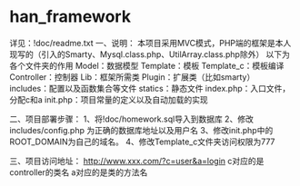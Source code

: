 han_framework
=============
详见：!doc/readme.txt
一、说明：
本项目采用MVC模式，PHP端的框架是本人现写的（引入的Smarty、Mysql.class.php、UtilArray.class.php除外）
以下为各个文件夹的作用
Model：数据模型
Template：模板
Template_c：模板编译
Controller：控制器
Lib：框架所需类
Plugin：扩展类（比如smarty）
includes：配置以及函数集合等文件
statics：静态文件
index.php：入口文件，分配c和a
init.php：项目常量的定义以及自动加载的实现

二、项目部署步骤：
1、将!doc/homework.sql导入到数据库
2、修改includes/config.php 为正确的数据库地址以及用户名
3、修改init.php中的ROOT_DOMAIN为自己的域名。
4、修改Template_c文件夹访问权限为777

三、项目访问地址：
http://www.xxx.com/?c=user&a=login
c对应的是controller的类名
a对应的是类的方法名
